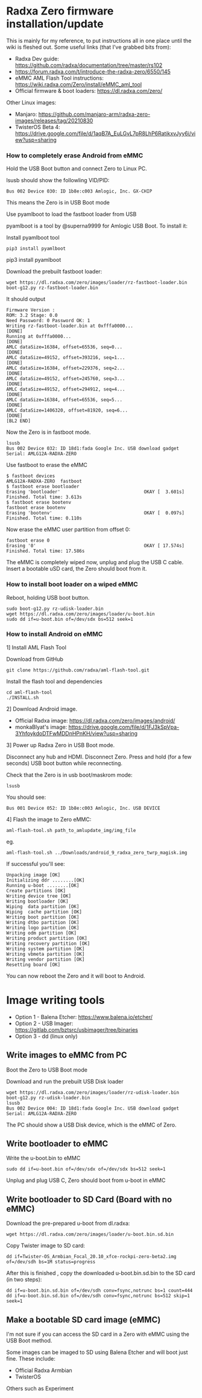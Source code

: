 # Radxa Zero firmware installation/update

This is mainly for my reference, to put instructions all in one place until the wiki is fleshed out.
Some useful links (that I've grabbed bits from):

- Radxa Dev guide: https://github.com/radxa/documentation/tree/master/rs102
- https://forum.radxa.com/t/introduce-the-radxa-zero/6550/145
- eMMC AML Flash Tool instructions: https://wiki.radxa.com/Zero/install/eMMC_aml_tool
- Official firmware & boot loaders: https://dl.radxa.com/zero/

Other Linux images:
- Manjaro: https://github.com/manjaro-arm/radxa-zero-images/releases/tag/20210830
- TwisterOS Beta 4: https://drive.google.com/file/d/1aqB7A_EuLGvL7pR8LhP6RatikxvJyy6i/view?usp=sharing


### How to completely erase Android from eMMC

Hold the USB Boot button and connect Zero to Linux PC.

lsusb should show the followling VID/PID:
```
Bus 002 Device 030: ID 1b8e:c003 Amlogic, Inc. GX-CHIP
```
This means the Zero is in USB Boot mode

Use pyamlboot to load the fastboot loader from USB

pyamlboot is a tool by @superna9999 for Amlogic USB Boot. To install it:

Install pyamlboot tool
```
pip3 install pyamlboot
```
pip3 install pyamlboot

Download the prebuilt fastboot loader:
```
wget https://dl.radxa.com/zero/images/loader/rz-fastboot-loader.bin
boot-g12.py rz-fastboot-loader.bin
```
It should output
```
Firmware Version :
ROM: 3.2 Stage: 0.0
Need Password: 0 Password OK: 1
Writing rz-fastboot-loader.bin at 0xfffa0000...
[DONE]
Running at 0xfffa0000...
[DONE]
AMLC dataSize=16384, offset=65536, seq=0...
[DONE]
AMLC dataSize=49152, offset=393216, seq=1...
[DONE]
AMLC dataSize=16384, offset=229376, seq=2...
[DONE]
AMLC dataSize=49152, offset=245760, seq=3...
[DONE]
AMLC dataSize=49152, offset=294912, seq=4...
[DONE]
AMLC dataSize=16384, offset=65536, seq=5...
[DONE]
AMLC dataSize=1406320, offset=81920, seq=6...
[DONE]
[BL2 END]
```
Now the Zero is in fastboot mode.
```
lsusb
Bus 002 Device 032: ID 18d1:fada Google Inc. USB download gadget  Serial: AMLG12A-RADXA-ZERO
```
Use fastboot to erase the eMMC
```
$ fastboot devices
AMLG12A-RADXA-ZERO	fastboot
$ fastboot erase bootloader
Erasing 'bootloader'                               OKAY [  3.601s]
Finished. Total time: 3.613s
$ fastboot erase bootenv
fastboot erase bootenv
Erasing 'bootenv'                                  OKAY [  0.097s]
Finished. Total time: 0.110s
```
Now erase the eMMC user partition from offset 0:
```
fastboot erase 0
Erasing '0'                                        OKAY [ 17.574s]
Finished. Total time: 17.586s
```
The eMMC is completely wiped now, unplug and plug the USB C cable. Insert a bootable uSD card, the Zero should boot from it.

### How to install boot loader on a wiped eMMC

Reboot, holding USB boot button.
```
sudo boot-g12.py rz-udisk-loader.bin
wget https://dl.radxa.com/zero/images/loader/u-boot.bin
sudo dd if=u-boot.bin of=/dev/sdx bs=512 seek=1
```

### How to install Android on eMMC

1] Install AML Flash Tool 

Download from GitHub
```
git clone https://github.com/radxa/aml-flash-tool.git
```
Install the flash tool and dependencies
```
cd aml-flash-tool
./INSTALL.sh
```
2] Download Android image.
- Official Radxa image: https://dl.radxa.com/zero/images/android/
- monkaBlyat's image: https://drive.google.com/file/d/1FJ3kSpVpa-3YhfoykdoDTFwMDDnHPnKH/view?usp=sharing

3] Power up Radxa Zero in USB Boot mode.

Disconnect any hub and HDMI. Disconnect Zero. Press and hold (for a few seconds) USB boot button while reconnecting.

Check that the Zero is in usb boot/maskrom mode:

```
lsusb
```

You should see:
```
Bus 001 Device 052: ID 1b8e:c003 Amlogic, Inc. USB DEVICE
```

4] Flash the image to Zero eMMC:

```
aml-flash-tool.sh path_to_amlupdate_img/img_file
```

eg. 
```
aml-flash-tool.sh ../Downloads/android_9_radxa_zero_twrp_magisk.img
```
If successful you'll see:
```
Unpacking image [OK]
Initializing ddr ........[OK]
Running u-boot ........[OK]
Create partitions [OK]
Writing device tree [OK]
Writing bootloader [OK]
Wiping  data partition [OK]
Wiping  cache partition [OK]
Writing boot partition [OK]
Writing dtbo partition [OK]
Writing logo partition [OK]
Writing odm partition [OK]
Writing product partition [OK]
Writing recovery partition [OK]
Writing system partition [OK]
Writing vbmeta partition [OK]
Writing vendor partition [OK]
Resetting board [OK]
```

You can now reboot the Zero and it will boot to Android.

# Image writing tools

- Option 1 - Balena Etcher: https://www.balena.io/etcher/
- Option 2 - USB Imager: https://gitlab.com/bztsrc/usbimager/tree/binaries
- Option 3 - dd (linux only)

## Write images to eMMC from PC

Boot the Zero to USB Boot mode

Download and run the prebuilt USB Disk loader
```
wget https://dl.radxa.com/zero/images/loader/rz-udisk-loader.bin
boot-g12.py rz-udisk-loader.bin
lsusb
Bus 002 Device 004: ID 18d1:fada Google Inc. USB download gadget Serial: AMLG12A-RADXA-ZERO
```
The PC should show a USB Disk device, which is the eMMC of Zero.


## Write bootloader to eMMC
Write the u-boot.bin to eMMC
```
sudo dd if=u-boot.bin of=/dev/sdx of=/dev/sdx bs=512 seek=1
```
Unplug and plug USB C, Zero should boot from u-boot in eMMC



## Write bootloader to SD Card (Board with no eMMC)

Download the pre-prepared u-boot from dl.radxa:
```
wget https://dl.radxa.com/zero/images/loader/u-boot.bin.sd.bin
```
Copy Twister image to SD card:

```
dd if=Twister-OS_Armbian_Focal_20.10_xfce-rockpi-zero-beta2.img of=/dev/sdh bs=1M status=progress
```

After this is finished , copy the downloaded u-boot.bin.sd.bin to the SD card (in two steps):
```
dd if=u-boot.bin.sd.bin of=/dev/sdh conv=fsync,notrunc bs=1 count=444
dd if=u-boot.bin.sd.bin of=/dev/sdh conv=fsync,notrunc bs=512 skip=1 seek=1
```

## Make a bootable SD card image (eMMC)
I'm not sure if you can access the SD card in a Zero with eMMC using the USB Boot method.

Some images can be imaged to SD using Balena Etcher and will boot just fine. These include:
- Official Radxa Armbian
- TwisterOS

Others such as 
Experiment
